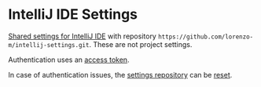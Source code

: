 # IntelliJ IDE Settings
[Shared settings for IntelliJ IDE](https://www.jetbrains.com/help/idea/sharing-your-ide-settings.html)
with repository ```https://github.com/lorenzo-m/intellij-settings.git```. These are not project settings.

Authentication uses an [access token](https://help.github.com/articles/creating-a-personal-access-token-for-the-command-line/).

In case of authentication issues, the [settings repository](https://intellij-support.jetbrains.com/hc/en-us/articles/206544519-Directories-used-by-the-IDE-to-store-settings-caches-plugins-and-logs)
can be [reset](https://stackoverflow.com/questions/48618774/phpstorm-settings-repository-commit-on-repo-without-head-not-supported).
